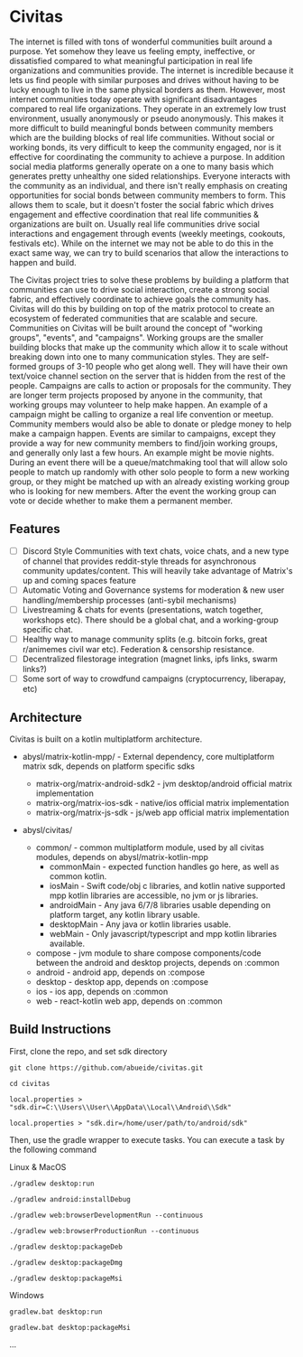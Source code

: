 # Civitas

The internet is filled with tons of wonderful communities built around a purpose. Yet somehow they leave us feeling empty,
ineffective, or dissatisfied compared to what meaningful participation in real life organizations and communities provide.
The internet is incredible because it lets us find people with similar purposes and drives without having to be lucky enough
to live in the same physical borders as them. However, most internet communities today operate with significant disadvantages
compared to real life organizations. They operate in an extremely low trust environment, usually anonymously or pseudo anonymously.
This makes it more difficult to build meaningful bonds between community members which are the building blocks of real life
communities. Without social or working bonds, its very difficult to keep the community engaged, nor is it effective for
coordinating the community to achieve a purpose. In addition social media platforms generally operate on a one to many basis
which generates pretty unhealthy one sided relationships. Everyone interacts with the community as an individual, and there
isn't really emphasis on creating opportunities for social bonds between community members to form. This allows them to scale,
but it doesn't foster the social fabric which drives engagement and effective coordination that real life communities & 
organizations are built on. Usually real life communities drive social interactions and engagement through events (weekly
meetings, cookouts, festivals etc). While on the internet we may not be able to do this in the exact same way, we can try
to build scenarios that allow the interactions to happen and build.

The Civitas project tries to solve these problems by building a platform that communities can use to drive social interaction,
create a strong social fabric, and effectively coordinate to achieve goals the community has. Civitas will do this by building
on top of the matrix protocol to create an ecosystem of federated communities that are scalable and secure. Communities
on Civitas will be built around the concept of "working groups", "events", and "campaigns". Working groups are the smaller
building blocks that make up the community which allow it to scale without breaking down into one to many communication
styles. They are self-formed groups of 3-10 people who get along well. They will have their own text/voice channel section
on the server that is hidden from the rest of the people. Campaigns are calls to action or proposals for the community.
They are longer term projects proposed by anyone in the community, that working groups may volunteer to help make happen.
An example of a campaign might be calling to organize a real life convention or meetup. Community members would also be
able to donate or pledge money to help make a campaign happen. Events are similar to campaigns, except they provide a 
way for new community members to find/join working groups, and generally only last a few hours. An example might be movie
nights. During an event there will be a queue/matchmaking tool that will allow solo people to match up randomly with other
solo people to form a new working group, or they might be matched up with an already existing working group who is looking
for new members. After the event the working group can vote or decide whether to make them a permanent member.

## Features

- [ ] Discord Style Communities with text chats, voice chats, and a new type of channel that provides reddit-style threads for asynchronous community updates/content. This will heavily take advantage of Matrix's up and coming spaces feature
- [ ] Automatic Voting and Governance systems for moderation & new user handling/membership processes (anti-sybil mechanisms)
- [ ] Livestreaming & chats for events (presentations, watch together, workshops etc). There should be a global chat, and a working-group specific chat.
- [ ] Healthy way to manage community splits (e.g. bitcoin forks, great r/animemes civil war etc). Federation & censorship resistance.
- [ ] Decentralized filestorage integration (magnet links, ipfs links, swarm links?)
- [ ] Some sort of way to crowdfund campaigns (cryptocurrency, liberapay, etc)

## Architecture

Civitas is built on a kotlin multiplatform architecture.


- abysl/matrix-kotlin-mpp/ - External dependency, core multiplatform matrix sdk, depends on platform specific sdks
  - matrix-org/matrix-android-sdk2 - jvm desktop/android official matrix implementation
  - matrix-org/matrix-ios-sdk - native/ios official matrix implementation
  - matrix-org/matrix-js-sdk  - js/web app official matrix implementation

- abysl/civitas/
    - common/ - common multiplatform module, used by all civitas modules, depends on abysl/matrix-kotlin-mpp
        - commonMain     - expected function handles go here, as well as common kotlin.
        - iosMain        - Swift code/obj c libraries, and kotlin native supported mpp kotlin libraries are accessible, no jvm or js libraries.
        - androidMain    - Any java 6/7/8 libraries usable depending on platform target, any kotlin library usable.
        - desktopMain    - Any java or kotlin libraries usable.
        - webMain        - Only javascript/typescript and mpp kotlin libraries available.
    - compose - jvm module to share compose components/code between the android and desktop projects, depends on :common
    - android - android app, depends on :compose
    - desktop - desktop app, depends on :compose
    - ios - ios app, depends on :common
    - web - react-kotlin web app, depends on :common
    

## Build Instructions

First, clone the repo, and set sdk directory

`git clone https://github.com/abueide/civitas.git`

`cd civitas`

`local.properties > "sdk.dir=C:\\Users\\User\\AppData\\Local\\Android\\Sdk"`

`local.properties > "sdk.dir=/home/user/path/to/android/sdk"`

Then, use the gradle wrapper to execute tasks. You can execute a task by the following command

Linux & MacOS

`./gradlew desktop:run`

`./gradlew android:installDebug`

`./gradlew web:browserDevelopmentRun --continuous`

`./gradlew web:browserProductionRun --continuous`

`./gradlew desktop:packageDeb`

`./gradlew desktop:packageDmg`

`./gradlew desktop:packageMsi`


Windows

`gradlew.bat desktop:run`

`gradlew.bat desktop:packageMsi`

...

